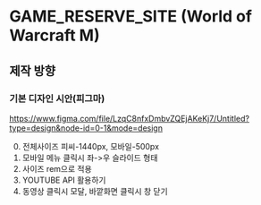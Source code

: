 # GAME_RESERVE_SITE (World of Warcraft M)

## 제작 방향

### 기본 디자인 시안(피그마)

<https://www.figma.com/file/LzqC8nfxDmbvZQEjAKeKj7/Untitled?type=design&node-id=0-1&mode=design>

0. 전체사이즈 피씨-1440px, 모바일-500px
1. 모바일 메뉴 클릭시 좌->우 슬라이드 형태
2. 사이즈 rem으로 적용
3. YOUTUBE API 활용하기
4. 동영상 클릭시 모달, 바깥화면 클릭시 창 닫기
